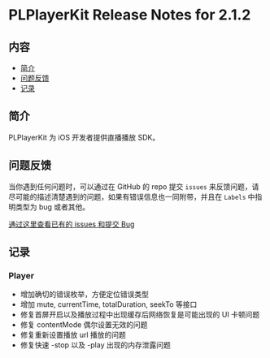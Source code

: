 # PLPlayerKit Release Notes for 2.1.2

## 内容

- [简介](#简介)
- [问题反馈](#问题反馈)
- [记录](#记录)

## 简介

PLPlayerKit 为 iOS 开发者提供直播播放 SDK。

## 问题反馈

当你遇到任何问题时，可以通过在 GitHub 的 repo 提交 ```issues``` 来反馈问题，请尽可能的描述清楚遇到的问题，如果有错误信息也一同附带，并且在 ```Labels``` 中指明类型为 bug 或者其他。

[通过这里查看已有的 issues 和提交 Bug](https://github.com/pili-engineering/PLPlayerKit/issues)

## 记录

### Player

- 增加确切的错误枚举，方便定位错误类型
- 增加 mute, currentTime, totalDuration, seekTo 等接口
- 修复首屏开启以及播放过程中出现缓存后网络恢复是可能出现的 UI 卡顿问题
- 修复 contentMode 偶尔设置无效的问题
- 修复重新设置播放 url 播放的问题
- 修复快速 -stop 以及 -play 出现的内存泄露问题
